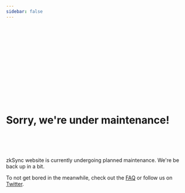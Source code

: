 ```yaml
---
sidebar: false
---
```


<br>
<br>
<br>
<br>
<br>
<br>
<br>
<br>
<br>
<br>
<br>
<br>

# Sorry, we're under maintenance!

<br>
<br>
<br>

zkSync website is currently undergoing planned maintenance. We're be back up in a bit.

To not get bored in the meanwhile, check out the [FAQ](/faq/) or follow us on [Twitter](https://twitter.com/the_matter_labs).